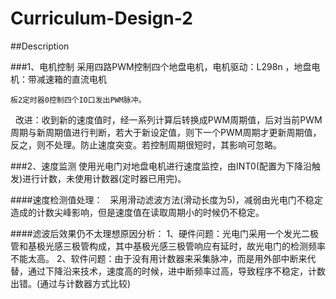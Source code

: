 # Curriculum-Design-2

##Description

###1、电机控制
    采用四路PWM控制四个地盘电机，电机驱动：L298n ，地盘电机：带减速箱的直流电机

    板2定时器0控制四个IO口发出PWM脉冲。

    改进：收到新的速度值时，经一系列计算后转换成PWM周期值，后对当前PWM周期与新周期值进行判断，若大于新设定值，则下一个PWM周期才更新周期值，反之，则不处理。防止速度突变。若控制周期很短时，其影响可忽略。
    
###2、速度监测
    使用光电门对地盘电机进行速度监控，由INT0(配置为下降沿触发)进行计数，未使用计数器(定时器已用完)。
    
####速度检测值处理：
    采用滑动滤波方法(滑动长度为5)，减弱由光电门不稳定造成的计数尖峰影响，但是速度值在读取周期小的时候仍不稳定。
    
####滤波后效果仍不太理想原因分析：
    1、硬件问题：光电门采用一个发光二极管和基极光感三极管构成，其中基极光感三极管响应有延时，故光电门的检测频率不能太高。
    2、软件问题：由于没有用计数器来采集脉冲，而是用外部中断来代替，通过下降沿来技术，速度高的时候，进中断频率过高，导致程序不稳定，计数出错。(通过与计数器方式比较)
